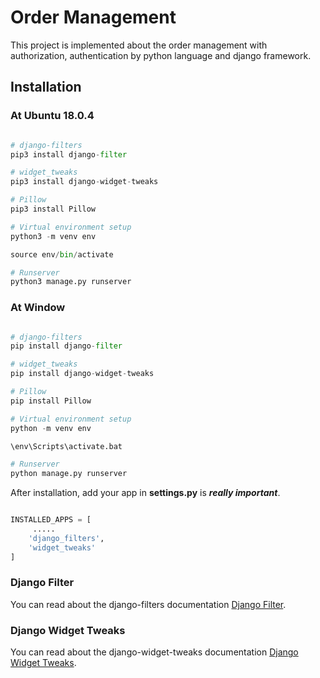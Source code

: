 # Order Management
This project is implemented about the order management with authorization, authentication by python language and django framework.

## Installation

### At Ubuntu 18.0.4
```python

# django-filters
pip3 install django-filter

# widget_tweaks
pip3 install django-widget-tweaks

# Pillow
pip3 install Pillow

# Virtual environment setup
python3 -m venv env

source env/bin/activate

# Runserver
python3 manage.py runserver

```

### At Window
```python

# django-filters
pip install django-filter

# widget_tweaks
pip install django-widget-tweaks

# Pillow
pip install Pillow

# Virtual environment setup
python -m venv env

\env\Scripts\activate.bat

# Runserver
python manage.py runserver

```
After installation, add your app in **settings.py** is ***really important***.
```python

INSTALLED_APPS = [
     .....
    'django_filters',
    'widget_tweaks'
]

```

### Django Filter
You can read about the django-filters documentation [Django Filter](https://django-filter.readthedocs.io/en/stable/).

### Django Widget Tweaks
You can read about the django-widget-tweaks documentation  [Django Widget Tweaks](https://pypi.org/project/django-widget-tweaks/).
